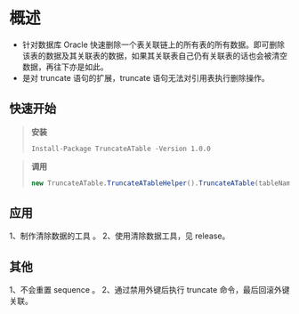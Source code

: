 # 概述
- 针对数据库 Oracle 快速删除一个表关联链上的所有表的所有数据。即可删除该表的数据及其关联表的数据，如果其关联表自己仍有关联表的话也会被清空数据，再往下亦是如此。
- 是对 truncate 语句的扩展，truncate 语句无法对引用表执行删除操作。

## 快速开始

> **安装**
> 
> ``` nuget
> Install-Package TruncateATable -Version 1.0.0
> ```

> **调用**
> 
> ``` C#
> new TruncateATable.TruncateATableHelper().TruncateATable(tableName,connStr);
> ```

## 应用

1、制作清除数据的工具 。
2、使用清除数据工具，见 release。

## 其他

1、不会重置 sequence 。
2、通过禁用外键后执行 truncate 命令，最后回滚外键关联。
